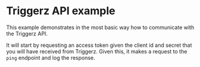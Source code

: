 # Triggerz API example

This example demonstrates in the most basic way how to communicate with the Triggerz API.

It will start by requesting an access token given the client id and secret that you will have received from Triggerz. Given this, it makes a request to the `ping` endpoint and log the response.

